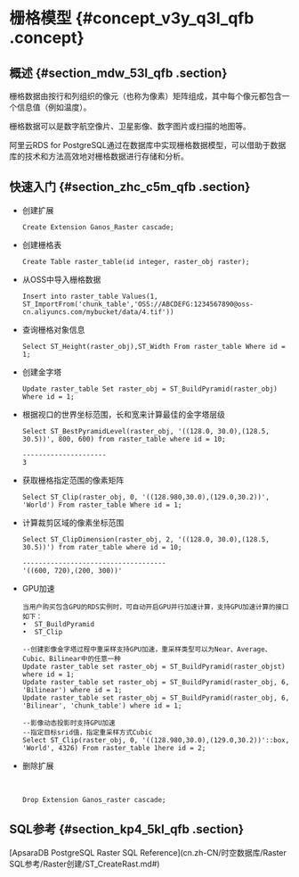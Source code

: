 # 栅格模型 {#concept_v3y_q3l_qfb .concept}

## 概述 {#section_mdw_53l_qfb .section}

栅格数据由按行和列组织的像元（也称为像素）矩阵组成，其中每个像元都包含一个信息值（例如温度）。

栅格数据可以是数字航空像片、卫星影像、数字图片或扫描的地图等。

阿里云RDS for PostgreSQL通过在数据库中实现栅格数据模型，可以借助于数据库的技术和方法高效地对栅格数据进行存储和分析。

## 快速入门 {#section_zhc_c5m_qfb .section}

-   创建扩展 

    ```
    Create Extension Ganos_Raster cascade;
    ```

-   创建栅格表

    ```
    Create Table raster_table(id integer, raster_obj raster);
    ```

-   从OSS中导入栅格数据

    ```
    Insert into raster_table Values(1, ST_ImportFrom('chunk_table','OSS://ABCDEFG:1234567890@oss-cn.aliyuncs.com/mybucket/data/4.tif'))
    ```

-   查询栅格对象信息

    ```
    Select ST_Height(raster_obj),ST_Width From raster_table Where id = 1;
    ```

-   创建金字塔

    ```
    Update raster_table Set raster_obj = ST_BuildPyramid(raster_obj) Where id = 1;
    ```

-   根据视口的世界坐标范围，长和宽来计算最佳的金字塔层级

    ```
    Select ST_BestPyramidLevel(raster_obj, '((128.0, 30.0),(128.5, 30.5))', 800, 600) from raster_table where id = 10;
    
    ---------------------
    3
    ```

-   获取栅格指定范围的像素矩阵

    ```
    Select ST_Clip(raster_obj, 0, '((128.980,30.0),(129.0,30.2))', 'World') From raster_table Where id = 1;
    ```

-   计算裁剪区域的像素坐标范围

    ```
    Select ST_ClipDimension(raster_obj, 2, '((128.0, 30.0),(128.5, 30.5))') from rater_table where id = 10;
    
    ------------------------------------
    '((600, 720),(200, 300))'
    ```

-   GPU加速

    ```
    当用户购买包含GPU的RDS实例时，可自动开启GPU并行加速计算，支持GPU加速计算的接口如下：
    •  ST_BuildPyramid
    •  ST_Clip
    
    --创建影像金字塔过程中重采样支持GPU加速，重采样类型可以为Near、Average、Cubic、Bilinear中的任意一种
    Update raster_table set raster_obj = ST_BuildPyramid(raster_objst) where id = 1;
    Update raster_table set raster_obj = ST_BuildPyramid(raster_obj, 6, 'Bilinear') where id = 1;
    Update raster_table set raster_obj = ST_BuildPyramid(raster_obj, 6, 'Bilinear', 'chunk_table') where id = 1;
    
    --影像动态投影时支持GPU加速
    --指定目标srid值，指定重采样方式Cubic
    Select ST_Clip(raster_obj, 0, '((128.980,30.0),(129.0,30.2))'::box, 'World', 4326) From raster_table 1here id = 2;
    ```

-   删除扩展

    ​

    ```
    Drop Extension Ganos_raster cascade;
    ```


## SQL参考 {#section_kp4_5kl_qfb .section}

[ApsaraDB PostgreSQL Raster SQL Reference](cn.zh-CN/时空数据库/Raster SQL参考/R​aster创建/ST_CreateRast.md#)

